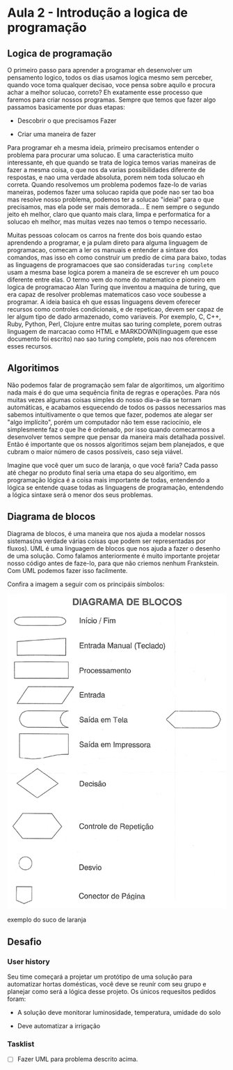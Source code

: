 # Aula 2 - Introdução a logica de programação

## Logica de programação

O primeiro passo para aprender a programar eh desenvolver um pensamento logico, todos os dias usamos logica mesmo sem perceber, quando voce toma qualquer decisao, voce pensa sobre aquilo e procura achar a melhor solucao, correto? Eh exatamente esse processo que faremos para criar nossos programas. Sempre que temos que fazer algo passamos basicamente por duas etapas:

- Descobrir o que precisamos Fazer

- Criar uma maneira de fazer

Para programar eh a mesma ideia, primeiro precisamos entender o problema para procurar uma solucao. E uma caracteristica muito interessante, eh que quando se trata de logica temos varias maneiras de fazer a mesma coisa, o que nos da varias possibilidades diferente de respostas, e nao uma verdade absoluta, porem nem toda solucao eh correta.
Quando resolvemos um problema podemos faze-lo de varias maneiras, podemos fazer uma solucao rapida que pode nao ser tao boa mas resolve nosso problema, podemos ter a solucao "ideial" para o que precisamos, mas ela pode ser mais demorada... E nem sempre o segundo jeito eh melhor, claro que quanto mais clara, limpa e performatica for a solucao eh melhor, mas muitas vezes nao temos o tempo necessario.

Muitas pessoas colocam os carros na frente dos bois quando estao aprendendo a programar, e ja pulam direto para alguma linguagem de programacao, comecam a ler os manuais e entender a sintaxe dos comandos, mas isso eh como construir um predio de cima para baixo, todas as linguagens de programacoes que sao consideradas `turing complete` usam a mesma base logica porem a maneira de se escrever eh um pouco diferente entre elas.
O termo vem do nome do matematico e pioneiro em logica de programacao Alan Turing que inventou a maquina de turing, que era capaz de resolver problemas matematicos caso voce soubesse a programar. A ideia basica eh que essas linguagens devem oferecer recursos como controles condicionais, e de repeticao, devem ser capaz de ler algum tipo de dado armazenado, como variaveis.
Por exemplo, C, C++, Ruby, Python, Perl, Clojure entre muitas sao turing complete, porem outras linguagem de marcacao como HTML e MARKDOWN(linguagem que esse documento foi escrito) nao sao turing complete, pois nao nos oferencem esses recursos.


## Algoritimos

Não podemos falar de programação sem falar de algoritimos, um algoritimo nada mais é do que uma sequência finita de regras e operações. Para nós muitas vezes algumas coisas simples do nosso dia-a-dia se tornam automáticas, e acabamos esquecendo de todos os passos necessarios mas sabemos intuitivamente o que temos que fazer, podemos ate alegar ser "algo implícito", porém um computador não tem esse raciocínio, ele simplesmente faz o que lhe é ordenado, por isso quando comecarmos a desenvolver temos sempre que pensar da maneira mais detalhada possivel. Então é importante que os nossos algoritimos sejam bem planejados, e que cubram o maior número de casos possíveis, caso seja viável.

Imagine que você quer um suco de laranja, o que você faria? Cada passo até chegar no produto final seria uma etapa do seu algoritimo, em programação lógica é a coisa mais importante de todas, entendendo a lógica se entende quase todas as linguagens de programação, entendendo a lógica sintaxe será o menor dos seus problemas.

## Diagrama de blocos

Diagrama de blocos, é uma maneira que nos ajuda a modelar nossos sistemas(na verdade várias coisas que podem ser representadas por fluxos). UML é uma linguagem de blocos que nos ajuda a fazer o desenho de uma solução.
Como falamos anteriormente é muito importante projetar nosso código antes de faze-lo, para que não criemos nenhum Frankstein. Com UML podemos fazer isso facilmente.

Confira a imagem a seguir com os principáis símbolos:

![diagrama](../../img/1sem/02/diagrama_blocos.png)


exemplo do suco de laranja


## Desafio

### User history

Seu time começará a projetar um protótipo de uma solução para automatizar hortas domésticas, você deve se reunír com seu grupo e planejar como será a lógica desse projeto. Os únicos requesitos pedidos foram:

* A solução deve monitorar luminosidade, temperatura, umidade do solo

* Deve automatizar a irrigação


### Tasklist

* [ ] Fazer UML para problema descrito acima.
